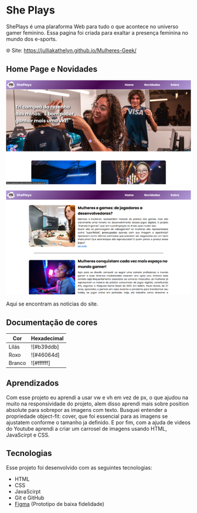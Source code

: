 
# She Plays

ShePlays é uma plaraforma Web para tudo o que acontece no universo gamer feminino. Essa pagina foi criada para exaltar a presença feminina no mundo dos e-sports.

🌐 Site: https://julliakathelyn.github.io/Mulheres-Geek/


## Home Page e Novidades

![App Screenshot](img-mulheresgeek/img-1.png)

![App Screenshot](img-mulheresgeek/img-2.png)

Aqui se encontram as noticias do site.



## Documentação de cores

| Cor               | Hexadecimal                                                |
| ----------------- | ---------------------------------------------------------------- |
| Lilás       | ![#b39ddb]
| Roxo       | ![#46064d] |
| Branco       | ![#ffffff] |



## Aprendizados


Com esse projeto eu aprendi a usar vw e vh em vez de px, o que ajudou na muito na responsividade do projeto, alem disso aprendi mais sobre position absolute para sobrepor as imagens com texto. Busquei entender a propriedade object-fit: cover, que foi essencial para as imagens se ajustatem conforme o tamanho ja definido. E por fim, com a ajuda de videos do Youtube aprendi a criar um carrosel de imagens usando HTML, JavaScirpt e CSS.

## Tecnologias

Esse projeto foi desenvolvido com as seguintes tecnologias:

- HTML
- CSS
- JavaScirpt
- Git e GitHub
- [Figma](https://www.figma.com/design/Tvaqk1qFZviTJF7qqLXepM/CyberZone?m=auto&t=aqLf0spbl6nppp7n-6) (Prototipo de baixa fidelidade)


